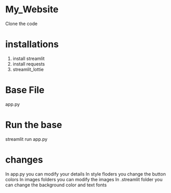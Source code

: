 # My_Website
Clone the code

# installations
1. install streamlit
2. install requests
3. streamlit_lottie

# Base File
app.py

# Run the base 
streamlit run app.py

# changes
In app.py you can modify your details
In style floders you change the button colors
In images folders you can modify the images
In .streamlit folder you can change the background color and text fonts

